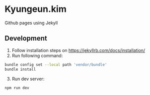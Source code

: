 # Kyungeun.kim
Github pages using Jekyll

## Development
1. Follow installation steps on https://jekyllrb.com/docs/installation/
2. Run following command:
```sh
bundle config set --local path 'vendor/bundle'
bundle install
```
3. Run dev server:
```sh
npm run dev
```
